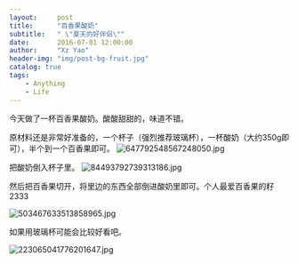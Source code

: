 ```yaml
---
layout:     post
title:      "百香果酸奶"
subtitle:   " \"夏天的好伴侣\""
date:       2016-07-01 12:00:00
author:     "Xz Yao"
header-img: "img/post-bg-fruit.jpg"
catalog: true
tags:
    - Anything
    - Life
---
```


今天做了一杯百香果酸奶。酸酸甜甜的，味道不错。

原材料还是非常好准备的，一个杯子（强烈推荐玻璃杯），一杯酸奶（大约350g即可），半个到一个百香果即可。
![647792548567248050.jpg](https://ooo.0o0.ooo/2016/07/01/57765d3f90f9a.jpg)

把酸奶倒入杯子里。
![84493792739313186.jpg](https://ooo.0o0.ooo/2016/07/01/57765d3e9d5bf.jpg)

然后把百香果切开，将里边的东西全部倒进酸奶里即可。个人最爱百香果的籽2333

![503467633513858965.jpg](https://ooo.0o0.ooo/2016/07/01/57765d3ed41b4.jpg)

如果用玻璃杯可能会比较好看吧。

![223065041776201647.jpg](https://ooo.0o0.ooo/2016/07/01/57765d3f5567a.jpg)

